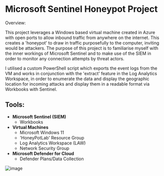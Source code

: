 # Microsoft Sentinel Honeypot Project #
Overview:

This project leverages a Windows based virtual machine created in Azure with open ports to allow inbound traffic from anywhere on the internet. This creates a 'honeypot' to draw in traffic purposefully to the computer, inviting would be attackers. The purpose of this project is to familiarise myself with the inner workings of Microsoft Sentinel and to make use of the SIEM in order to monitor any connection attempts by threat actors.

I utilised a custom PowerShell script which exports the event logs from the VM and works in conjunction with the 'extract' feature in the Log Analytics Workspace, in order to enumerate the data and display the geographic location for incoming attacks and display them in a readable format via Workbooks with Sentinel.

## **Tools:** ##
- **Microsoft Sentinel (SIEM)**
  - Workbooks
- **Virtual Machines**
  - Microsoft Windows 11
  - 'HoneyPotLab' Resource Group
  - Log Analytics Workspace (LAW)
  - Network Security Group
- **Microsoft Defender for Cloud**
  - Defender Plans/Data Collection

![image](https://github.com/user-attachments/assets/83634ffd-0fa0-4da3-8dc2-183afaff26cd)

<!-- 

Project created following this video by Josh Madakor on YouTube:

"SIEM Tutorial for Beginners | Azure Sentinel Tutorial MAP with LIVE CYBER ATTACKS!"
https://www.youtube.com/watch?v=RoZeVbbZ0o0 

-->
